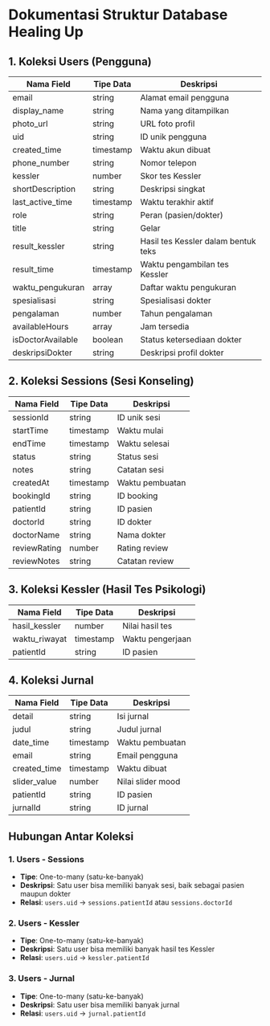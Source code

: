 # Dokumentasi Struktur Database Healing Up

## 1. Koleksi Users (Pengguna)

| Nama Field | Tipe Data | Deskripsi |
|------------|-----------|-----------|
| email | string | Alamat email pengguna |
| display_name | string | Nama yang ditampilkan |
| photo_url | string | URL foto profil |
| uid | string | ID unik pengguna |
| created_time | timestamp | Waktu akun dibuat |
| phone_number | string | Nomor telepon |
| kessler | number | Skor tes Kessler |
| shortDescription | string | Deskripsi singkat |
| last_active_time | timestamp | Waktu terakhir aktif |
| role | string | Peran (pasien/dokter) |
| title | string | Gelar |
| result_kessler | string | Hasil tes Kessler dalam bentuk teks |
| result_time | timestamp | Waktu pengambilan tes Kessler |
| waktu_pengukuran | array<timestamp> | Daftar waktu pengukuran |
| spesialisasi | string | Spesialisasi dokter |
| pengalaman | number | Tahun pengalaman |
| availableHours | array<string> | Jam tersedia |
| isDoctorAvailable | boolean | Status ketersediaan dokter |
| deskripsiDokter | string | Deskripsi profil dokter |

## 2. Koleksi Sessions (Sesi Konseling)

| Nama Field | Tipe Data | Deskripsi |
|------------|-----------|-----------|
| sessionId | string | ID unik sesi |
| startTime | timestamp | Waktu mulai |
| endTime | timestamp | Waktu selesai |
| status | string | Status sesi |
| notes | string | Catatan sesi |
| createdAt | timestamp | Waktu pembuatan |
| bookingId | string | ID booking |
| patientId | string | ID pasien |
| doctorId | string | ID dokter |
| doctorName | string | Nama dokter |
| reviewRating | number | Rating review |
| reviewNotes | string | Catatan review |

## 3. Koleksi Kessler (Hasil Tes Psikologi)

| Nama Field | Tipe Data | Deskripsi |
|------------|-----------|-----------|
| hasil_kessler | number | Nilai hasil tes |
| waktu_riwayat | timestamp | Waktu pengerjaan |
| patientId | string | ID pasien |

## 4. Koleksi Jurnal

| Nama Field | Tipe Data | Deskripsi |
|------------|-----------|-----------|
| detail | string | Isi jurnal |
| judul | string | Judul jurnal |
| date_time | timestamp | Waktu pembuatan |
| email | string | Email pengguna |
| created_time | timestamp | Waktu dibuat |
| slider_value | number | Nilai slider mood |
| patientId | string | ID pasien |
| jurnalId | string | ID jurnal |

## Hubungan Antar Koleksi

### 1. Users - Sessions
- **Tipe**: One-to-many (satu-ke-banyak)
- **Deskripsi**: Satu user bisa memiliki banyak sesi, baik sebagai pasien maupun dokter
- **Relasi**: `users.uid` → `sessions.patientId` atau `sessions.doctorId`

### 2. Users - Kessler
- **Tipe**: One-to-many (satu-ke-banyak)
- **Deskripsi**: Satu user bisa memiliki banyak hasil tes Kessler
- **Relasi**: `users.uid` → `kessler.patientId`

### 3. Users - Jurnal
- **Tipe**: One-to-many (satu-ke-banyak)
- **Deskripsi**: Satu user bisa memiliki banyak jurnal
- **Relasi**: `users.uid` → `jurnal.patientId`
